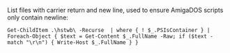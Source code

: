 List files with carrier return and new line, used to ensure AmigaDOS scripts only contain newline:
```
Get-ChildItem .\hstwb\ -Recurse  | where { ! $_.PSIsContainer } | Foreach-Object { $text = Get-Content $_.FullName -Raw; if ($text -match "\r\n") { Write-Host $_.FullName } }
```